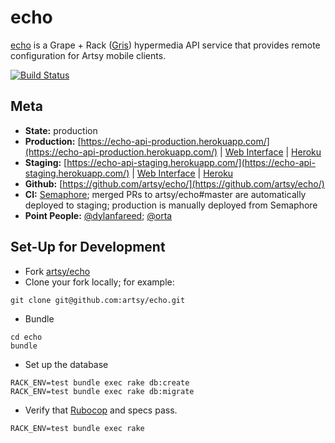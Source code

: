 # echo

[echo](http://github.com/artsy/echo) is a Grape + Rack ([Gris](http://github.com/artsy/gris)) hypermedia API service that provides remote configuration for Artsy mobile clients.

[![Build Status](https://semaphoreci.com/api/v1/projects/0b1b6ac6-4ee1-47b4-a65e-90bc37b414c2/469563/badge.svg)](https://semaphoreci.com/artsy-it/echo)

Meta
---

* __State:__ production
* __Production:__ [https://echo-api-production.herokuapp.com/](https://echo-api-production.herokuapp.com/) | [Web Interface](https://echo-web-production.herokuapp.com) | [Heroku](https://dashboard.heroku.com/apps/echo-api-production/resources)
* __Staging:__ [https://echo-api-staging.herokuapp.com/](https://echo-api-staging.herokuapp.com/) | [Web Interface](https://echo-web-staging.herokuapp.com) | [Heroku](https://dashboard.heroku.com/apps/echo-api-staging/resources)
* __Github:__ [https://github.com/artsy/echo/](https://github.com/artsy/echo/)
* __CI:__ [Semaphore](https://semaphoreci.com/artsy-it/echo/); merged PRs to artsy/echo#master are automatically deployed to staging; production is manually deployed from Semaphore
* __Point People:__ [@dylanfareed](https://github.com/dylanfareed); [@orta](https://github.com/orta)

Set-Up for Development
---
- Fork [artsy/echo](https://github.com/artsy/echo)
- Clone your fork locally; for example:
```
git clone git@github.com:artsy/echo.git
```
- Bundle
```
cd echo
bundle
```
- Set up the database
```
RACK_ENV=test bundle exec rake db:create
RACK_ENV=test bundle exec rake db:migrate
```
- Verify that [Rubocop](https://github.com/bbatsov/rubocop) and specs pass.
```
RACK_ENV=test bundle exec rake
```
